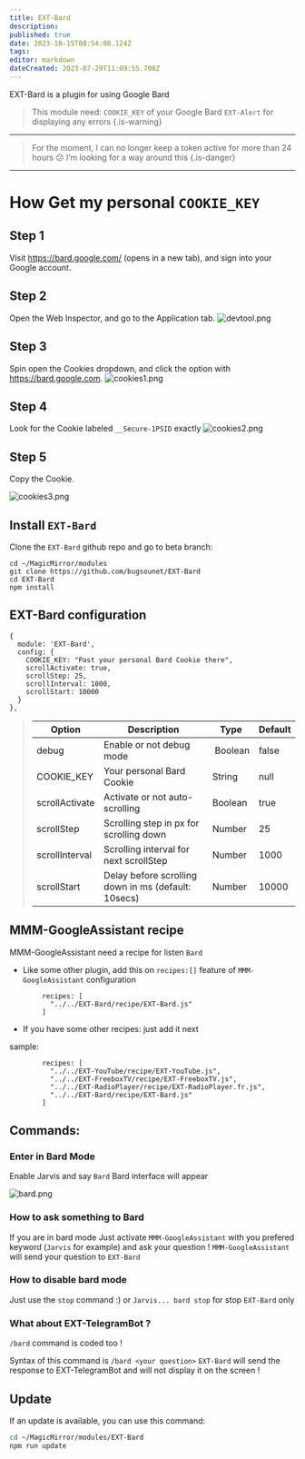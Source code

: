 ```yaml
---
title: EXT-Bard
description: 
published: true
date: 2023-10-15T08:54:08.124Z
tags: 
editor: markdown
dateCreated: 2023-07-29T11:09:55.708Z
---
```


EXT-Bard is a plugin for using Google Bard

> This module need:
> `COOKIE_KEY` of your Google Bard
> `EXT-Alert` for displaying any errors
{.is-warning}
---

> For the moment, I can no longer keep a token active for more than 24 hours 😕
> I’m looking for a way around this
{.is-danger}

---

# How Get my personal `COOKIE_KEY`

## Step 1
Visit https://bard.google.com/ (opens in a new tab), and sign into your Google account.

## Step 2
Open the Web Inspector, and go to the Application tab.
![devtool.png](/resources/bard/devtool.png)

## Step 3
Spin open the Cookies dropdown, and click the option with https://bard.google.com.
![cookies1.png](/resources/bard/cookies1.png)

## Step 4
Look for the Cookie labeled `__Secure-1PSID` exactly
![cookies2.png](/resources/bard/cookies2.png)

## Step 5
Copy the Cookie.

![cookies3.png](/resources/bard/cookies3.png)

## Install `EXT-Bard`

Clone the `EXT-Bard` github repo and go to beta branch:

```
cd ~/MagicMirror/modules
git clone https://github.com/bugsounet/EXT-Bard
cd EXT-Bard
npm install
```

## EXT-Bard configuration

```
{
  module: 'EXT-Bard',
  config: {
    COOKIE_KEY: "Past your personal Bard Cookie there",
    scrollActivate: true,
    scrollStep: 25,
    scrollInterval: 1000,
    scrollStart: 10000
  }
},
```

> | Option  | Description | Type | Default |
> | ------- | --- | --- | --- |
> | debug | Enable or not debug mode | Boolean | false |
> | COOKIE_KEY | Your personal Bard Cookie | String | null |
> | scrollActivate | Activate or not auto-scrolling | Boolean | true |
> | scrollStep | Scrolling step in px for scrolling down| Number | 25 |
> | scrollInterval | Scrolling interval for next scrollStep | Number | 1000 |
> | scrollStart | Delay before scrolling down in ms (default: 10secs) | Number | 10000 |

## MMM-GoogleAssistant recipe

MMM-GoogleAssistant need a recipe for listen `Bard`

*  Like some other plugin, add this on `recipes:[]` feature of `MMM-GoogleAssistant` configuration
```
        recipes: [
          "../../EXT-Bard/recipe/EXT-Bard.js"
        ]
```

* If you have some other recipes: just add it next

sample:
```
        recipes: [
          "../../EXT-YouTube/recipe/EXT-YouTube.js",
          "../../EXT-FreeboxTV/recipe/EXT-FreeboxTV.js",
          "../../EXT-RadioPlayer/recipe/EXT-RadioPlayer.fr.js",
          "../../EXT-Bard/recipe/EXT-Bard.js"
        ]
```

## Commands:

### Enter in Bard Mode
Enable Jarvis and say `Bard`
Bard interface will appear

![bard.png](/resources/bard/bard.png)

### How to ask something to Bard
If you are in bard mode
Just activate `MMM-GoogleAssistant` with you prefered keyword (`Jarvis` for example) and ask your question !
`MMM-GoogleAssistant` will send your question to `EXT-Bard`

### How to disable bard mode
Just use the `stop` command :)
or `Jarvis... bard stop` for stop `EXT-Bard` only

### What about EXT-TelegramBot ?
`/bard` command is coded too !

Syntax of this command is `/bard <your question>`
`EXT-Bard` will send the response to EXT-TelegramBot and will not display it on the screen !

## Update

If an update is available, you can use this command:

```sh
cd ~/MagicMirror/modules/EXT-Bard
npm run update
```